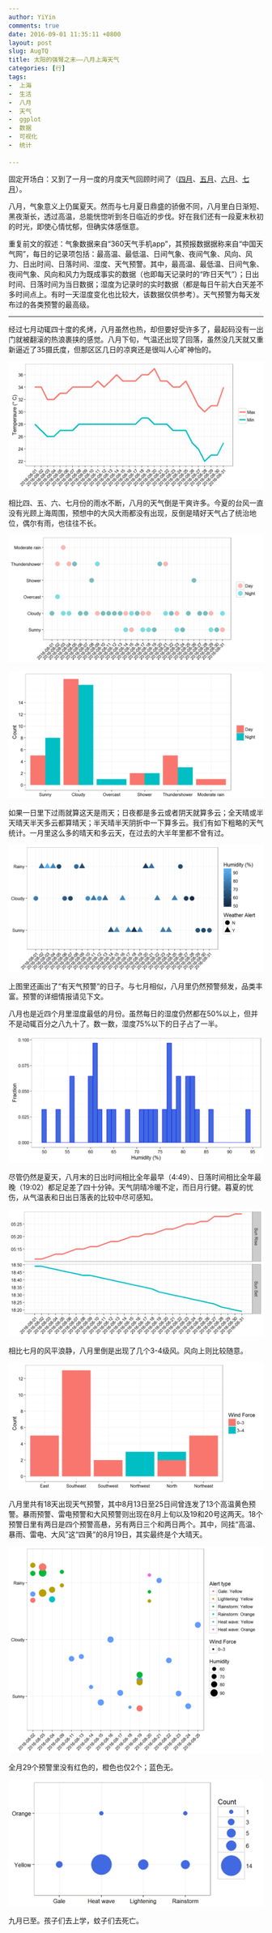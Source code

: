 ```yaml
---
author: YiYin
comments: true
date: 2016-09-01 11:35:11 +0800
layout: post
slug: AugTQ
title: 太阳的强弩之末——八月上海天气
categories: [行]
tags:
-  上海
-  生活
-  八月
-  天气
-  ggplot
-  数据
-  可视化
-  统计

---
```


固定开场白：又到了一月一度的月度天气回顾时间了（<a href="http://whyhow.github.io/2016/05/01/aprtq.html">四月</a>、<a href="http://www.whyhow.io/2016/06/01/maytq.html">五月</a>、<a href="http://www.whyhow.io/2016/07/01/juntq.html">六月</a>、<a href="http://www.whyhow.io/2016/08/01/jultq.html">七月</a>）。

八月，气象意义上仍属夏天。然而与七月夏日鼎盛的骄傲不同，八月里白日渐短、黑夜渐长，透过高温，总能恍惚听到冬日临近的步伐。好在我们还有一段夏末秋初的时光，即使心情忧郁，但确实体感惬意。

重复前文的叙述：气象数据来自“360天气手机app”，其预报数据据称来自“中国天气网”，每日的记录项包括：最高温、最低温、日间气象、夜间气象、风向、风力、日出时间、日落时间、湿度、天气预警。其中，最高温、最低温、日间气象、夜间气象、风向和风力为既成事实的数据（也即每天记录时的“昨日天气”）；日出时间、日落时间为当日数据；湿度为记录时的实时数据（都是每日午前大白天差不多时间点上。有时一天湿度变化也比较大，该数据仅供参考）。天气预警为每天发布过的各类预警的最高级。

<hr/>

经过七月动辄四十度的炙烤，八月虽然也热，却但要好受许多了，最起码没有一出门就被翻滚的热浪裹挟的感觉。八月下旬，气温还出现了回落，虽然没几天就又重新逼近了35摄氏度，但那区区几日的凉爽还是很叫人心旷神怡的。

![](/public/images/Aug/ondo.png)

相比四、五、六、七月份的雨水不断，八月的天气倒是干爽许多。今夏的台风一直没有光顾上海周围，预想中的大风大雨都没有出现，反倒是晴好天气占了统治地位，偶尔有雨，也往往不长。

![](/public/images/Aug/tenkou.png)

![](/public/images/Aug/tenkou2.png)

如果一日里下过雨就算这天是雨天；日夜都是多云或者阴天就算多云；全天晴或半天晴天半天多云都算晴天；半天晴半天阴折中一下算多云。我们有如下粗略的天气统计。一月里这么多的晴天和多云天，在过去的大半年里都不曾有过。

![](/public/images/Aug/tenkouall.png)

上图里还画出了“有天气预警”的日子。与七月相似，八月里仍然预警频发，品类丰富。预警的详细情报请见下文。

八月也是近四个月里湿度最低的月份。虽然每日的湿度仍然都在50%以上，但并不是动辄百分之八九十了。数一数，湿度75%以下的日子占了一半。

![](/public/images/Aug/humi.png)

尽管仍然是夏天，八月末的日出时间相比全年最早（4:49）、日落时间相比全年最晚（19:02）都足足差了四十分钟。天气阴晴冷暖不定，而日月行健。暮夏的忧伤，从气温表和日出日落表的比较中尽可感知。

![](/public/images/Aug/taiyo.png)

相比七月的风平浪静，八月里倒是出现了几个3-4级风。风向上则比较随意。

![](/public/images/Aug/wind.png)

八月里共有18天出现天气预警，其中8月13日至25日间曾连发了13个高温黄色预警。暴雨预警、雷电预警和大风预警则出现在8月上旬以及19和20号这两天。18个预警日里有两日是四个预警高悬，另有两日三个和两日两个。其中，同挂“高温、暴雨、雷电、大风”这“四黄”的8月19日，其实最终是个大晴天。

![](/public/images/Aug/alert2.png)

全月29个预警里没有红色的，橙色也仅2个；蓝色无。

![](/public/images/Aug/alert.png)

九月已至。孩子们去上学，蚊子们去死亡。
